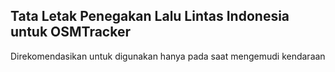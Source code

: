 ## Tata Letak Penegakan Lalu Lintas Indonesia untuk OSMTracker
Direkomendasikan untuk digunakan hanya pada saat mengemudi kendaraan
